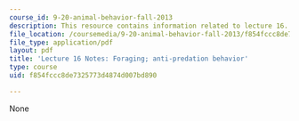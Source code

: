 ```yaml
---
course_id: 9-20-animal-behavior-fall-2013
description: This resource contains information related to lecture 16.
file_location: /coursemedia/9-20-animal-behavior-fall-2013/f854fccc8de7325773d4874d007bd890_MIT9_20F13_Lec16.pdf
file_type: application/pdf
layout: pdf
title: 'Lecture 16 Notes: Foraging; anti-predation behavior'
type: course
uid: f854fccc8de7325773d4874d007bd890

---
```

None
